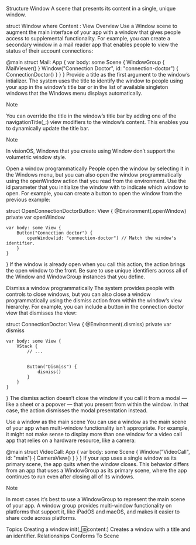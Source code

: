 Structure
Window
A scene that presents its content in a single, unique window.

struct Window<Content> where Content : View
Overview
Use a Window scene to augment the main interface of your app with a window that gives people access to supplemental functionality. For example, you can create a secondary window in a mail reader app that enables people to view the status of their account connections:

 @main
 struct Mail: App {
     var body: some Scene {
         WindowGroup {
             MailViewer()
         }
         Window("Connection Doctor", id: "connection-doctor") {
             ConnectionDoctor()
         }
     }
 }
Provide a title as the first argument to the window’s intializer. The system uses the title to identify the window to people using your app in the window’s title bar or in the list of available singleton windows that the Windows menu displays automatically.

Note

You can override the title in the window’s title bar by adding one of the navigationTitle(_:) view modifiers to the window’s content. This enables you to dynamically update the title bar.

Note

In visionOS, Windows that you create using Window don’t support the volumetric window style.

Open a window programmatically
People open the window by selecting it in the Windows menu, but you can also open the window programmatically using the openWindow action that you read from the environment. Use the id parameter that you initialize the window with to indicate which window to open. For example, you can create a button to open the window from the previous example:

struct OpenConnectionDoctorButton: View {
    @Environment(\.openWindow) private var openWindow


    var body: some View {
        Button("Connection doctor") {
            openWindow(id: "connection-doctor") // Match the window's identifier.
        }
    }
}
If the window is already open when you call this action, the action brings the open window to the front. Be sure to use unique identifiers across all of the Window and WindowGroup instances that you define.

Dismiss a window programmatically
The system provides people with controls to close windows, but you can also close a window programmatically using the dismiss action from within the window’s view hierarchy. For example, you can include a button in the connection doctor view that dismisses the view:

struct ConnectionDoctor: View {
    @Environment(\.dismiss) private var dismiss


    var body: some View {
        VStack {
            // ...


            Button("Dismiss") {
                dismiss()
            }
        }
    }
}
The dismiss action doesn’t close the window if you call it from a modal — like a sheet or a popover — that you present from within the window. In that case, the action dismisses the modal presentation instead.

Use a window as the main scene
You can use a window as the main scene of your app when multi-window functionality isn’t appropriate. For example, it might not make sense to display more than one window for a video call app that relies on a hardware resource, like a camera:

@main
struct VideoCall: App {
    var body: some Scene {
        Window("VideoCall", id: "main") {
            CameraView()
        }
    }
}
If your app uses a single window as its primary scene, the app quits when the window closes. This behavior differs from an app that uses a WindowGroup as its primary scene, where the app continues to run even after closing all of its windows.

Note

In most cases it’s best to use a WindowGroup to represent the main scene of your app. A window group provides multi-window functionality on platforms that support it, like iPadOS and macOS, and makes it easier to share code across platforms.

Topics
Creating a window
init(_:id:content:)
Creates a window with a title and an identifier.
Relationships
Conforms To
Scene
